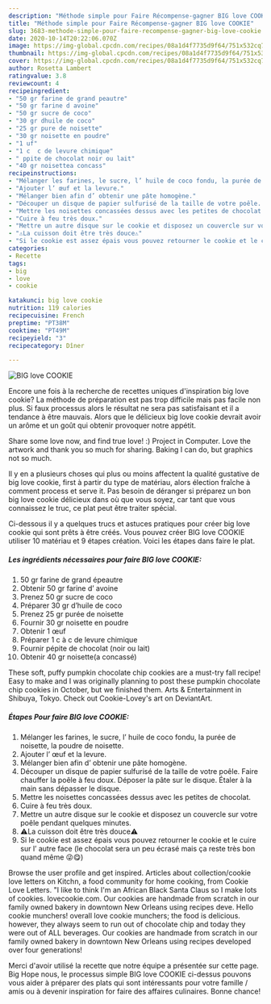```yaml
---
description: "Méthode simple pour Faire Récompense-gagner BIG love COOKIE"
title: "Méthode simple pour Faire Récompense-gagner BIG love COOKIE"
slug: 3683-methode-simple-pour-faire-recompense-gagner-big-love-cookie
date: 2020-10-14T20:22:06.070Z
image: https://img-global.cpcdn.com/recipes/08a1d4f7735d9f64/751x532cq70/big-love-cookie-photo-principale-de-la-recette.jpg
thumbnail: https://img-global.cpcdn.com/recipes/08a1d4f7735d9f64/751x532cq70/big-love-cookie-photo-principale-de-la-recette.jpg
cover: https://img-global.cpcdn.com/recipes/08a1d4f7735d9f64/751x532cq70/big-love-cookie-photo-principale-de-la-recette.jpg
author: Rosetta Lambert
ratingvalue: 3.8
reviewcount: 4
recipeingredient:
- "50 gr farine de grand peautre"
- "50 gr farine d avoine"
- "50 gr sucre de coco"
- "30 gr dhuile de coco"
- "25 gr pure de noisette"
- "30 gr noisette en poudre"
- "1 uf"
- "1 c  c de levure chimique"
- " ppite de chocolat noir ou lait"
- "40 gr noisettea concass"
recipeinstructions:
- "Mélanger les farines, le sucre, l’ huile de coco fondu, la purée de noisette, la poudre de noisette."
- "Ajouter l’ œuf et la levure."
- "Mélanger bien afin d’ obtenir une pâte homogène."
- "Découper un disque de papier sulfurisé de la taille de votre poêle. Faire chauffer la poêle à feu doux. Déposer la pâte sur le disque. Étaler à la main sans dépasser le disque."
- "Mettre les noisettes concassées dessus avec les petites de chocolat."
- "Cuire à feu très doux."
- "Mettre un autre disque sur le cookie et disposez un couvercle sur votre poêle pendant quelques minutes."
- "⚠️La cuisson doit être très douce⚠️"
- "Si le cookie est assez épais vous pouvez retourner le cookie et le cuire sur l’ autre face (le chocolat sera un peu écrasé mais ça reste très bon quand même 😜😋)"
categories:
- Recette
tags:
- big
- love
- cookie

katakunci: big love cookie 
nutrition: 119 calories
recipecuisine: French
preptime: "PT38M"
cooktime: "PT49M"
recipeyield: "3"
recipecategory: Dîner

---
```



![BIG love COOKIE](https://img-global.cpcdn.com/recipes/08a1d4f7735d9f64/751x532cq70/big-love-cookie-photo-principale-de-la-recette.jpg)

Encore une fois à la recherche de recettes uniques d'inspiration big love cookie? La méthode de préparation est pas trop difficile mais pas facile non plus. Si faux processus alors le résultat ne sera pas satisfaisant et il a tendance à être mauvais. Alors que le délicieux big love cookie devrait avoir un arôme et un goût qui obtenir provoquer notre appétit.

Share some love now, and find true love! :) Project in Computer. Love the artwork and thank you so much for sharing. Baking I can do, but graphics not so much.

Il y en a plusieurs choses qui plus ou moins affectent la qualité gustative de big love cookie, first à partir du type de matériau, alors élection fraîche à comment process et serve it. Pas besoin de déranger si préparez un bon big love cookie délicieux dans où que vous soyez, car tant que vous connaissez le truc, ce plat peut être traiter spécial.


Ci-dessous il y a quelques trucs et astuces pratiques pour créer big love cookie qui sont prêts à être créés. Vous pouvez créer BIG love COOKIE utiliser 10 matériau et 9 étapes création. Voici les étapes dans faire le plat.

<!--inarticleads1-->

##### Les ingrédients nécessaires pour faire BIG love COOKIE:

1.  50 gr farine de grand épeautre
1. Obtenir 50 gr farine d’ avoine
1. Prenez 50 gr sucre de coco
1. Préparer 30 gr d’huile de coco
1. Prenez 25 gr purée de noisette
1. Fournir 30 gr noisette en poudre
1. Obtenir 1 œuf
1. Préparer 1 c à c de levure chimique
1. Fournir  pépite de chocolat (noir ou lait)
1. Obtenir 40 gr noisette(a concassé)


These soft, puffy pumpkin chocolate chip cookies are a must-try fall recipe! Easy to make and I was originally planning to post these pumpkin chocolate chip cookies in October, but we finished them. Arts &amp; Entertainment in Shibuya, Tokyo. Check out Cookie-Lovey&#39;s art on DeviantArt. 

<!--inarticleads2-->

##### Étapes Pour faire BIG love COOKIE:

1. Mélanger les farines, le sucre, l’ huile de coco fondu, la purée de noisette, la poudre de noisette.
1. Ajouter l’ œuf et la levure.
1. Mélanger bien afin d’ obtenir une pâte homogène.
1. Découper un disque de papier sulfurisé de la taille de votre poêle. Faire chauffer la poêle à feu doux. Déposer la pâte sur le disque. Étaler à la main sans dépasser le disque.
1. Mettre les noisettes concassées dessus avec les petites de chocolat.
1. Cuire à feu très doux.
1. Mettre un autre disque sur le cookie et disposez un couvercle sur votre poêle pendant quelques minutes.
1. ⚠️La cuisson doit être très douce⚠️
1. Si le cookie est assez épais vous pouvez retourner le cookie et le cuire sur l’ autre face (le chocolat sera un peu écrasé mais ça reste très bon quand même 😜😋)


Browse the user profile and get inspired. Articles about collection/cookie love letters on Kitchn, a food community for home cooking, from Cookie Love Letters. &#34;I like to think I&#39;m an African Black Santa Claus so I make lots of cookies. lovecookie.com. Our cookies are handmade from scratch in our family owned bakery in downtown New Orleans using recipes deve. Hello cookie munchers! overall love cookie munchers; the food is delicious. however, they always seem to run out of chocolate chip and today they were out of ALL beverages. Our cookies are handmade from scratch in our family owned bakery in downtown New Orleans using recipes developed over four generations! 


Merci d'avoir utilisé la recette que notre équipe a présentée sur cette page. Big Hope nous, le processus simple BIG love COOKIE ci-dessus pouvons vous aider à préparer des plats qui sont intéressants pour votre famille / amis ou à devenir inspiration for faire des affaires culinaires. Bonne chance!
